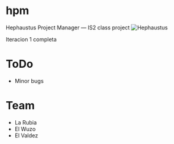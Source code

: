 hpm
===

Hephaustus Project Manager — IS2 class project
![Hephaustus](http://groupweird.com/hpm.png)


Iteracion 1 completa

ToDo
====

* Minor bugs


Team
====

* La Rubia
* El Wuzo
* El Valdez
